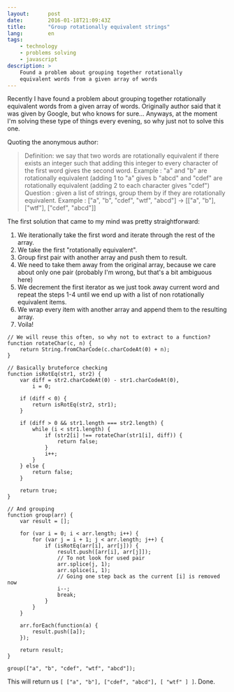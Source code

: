 ```yaml
---
layout:      post
date:        2016-01-18T21:09:43Z
title:       "Group rotationally equivalent strings"
lang:        en
tags:
    - technology
    - problems solving
    - javascript
description: >
    Found a problem about grouping together rotationally
    equivalent words from a given array of words
---
```

Recently I have found a problem about grouping together rotationally equivalent words from a given array of words. Originally author said that it was given by Google, but who knows for sure... Anyways, at the moment I'm solving these type of things every evening, so why just not to solve this one.

Quoting the anonymous author:

> Definition: we say that two words are rotationally equivalent if there exists an integer such that adding this integer to every character of the first word gives the second word. Example : "a" and "b" are rotationally equivalent (adding 1 to "a" gives b "abcd" and "cdef" are rotationally equivalent (adding 2 to each character gives "cdef")
Question : given a list of strings, group them by if they are rotationally equivalent. Example : ["a", "b", "cdef", "wtf", "abcd"] -> [["a", "b"], ["wtf"], ["cdef", "abcd"]]

The first solution that came to my mind was pretty straightforward:

1. We iterationally take the first word and iterate through the rest of the array.
2. We take the first "rotationally equivalent".
3. Group first pair with another array and push them to result.
4. We need to take them away from the original array, because we care about only one pair (probably I'm wrong, but that's a bit ambiguous here)
5. We decrement the first iterator as we just took away current word and repeat the steps 1-4 until we end up with a list of non rotationally equivalent items.
6. We wrap every item with another array and append them to the resulting array.
7. Voila!

```
// We will reuse this often, so why not to extract to a function?
function rotateChar(c, n) {
    return String.fromCharCode(c.charCodeAt(0) + n);
}

// Basically bruteforce checking
function isRotEq(str1, str2) {
    var diff = str2.charCodeAt(0) - str1.charCodeAt(0),
        i = 0;

    if (diff < 0) {
        return isRotEq(str2, str1);
    }

    if (diff > 0 && str1.length === str2.length) {
        while (i < str1.length) {
            if (str2[i] !== rotateChar(str1[i], diff)) {
                return false;
            }
            i++;
        }
    } else {
        return false;
    }

    return true;
}

// And grouping
function group(arr) {
    var result = [];

    for (var i = 0; i < arr.length; i++) {
        for (var j = i + 1; j < arr.length; j++) {
            if (isRotEq(arr[i], arr[j])) {
                result.push([arr[i], arr[j]]);
                // To not look for used pair
                arr.splice(j, 1);
                arr.splice(i, 1);
                // Going one step back as the current [i] is removed now
                i--;
                break;
            }
        }
    }

    arr.forEach(function(a) {
        result.push([a]);
    });

    return result;
}

group(["a", "b", "cdef", "wtf", "abcd"]);
```

This will return us `[ ["a", "b"], ["cdef", "abcd"], [ "wtf" ] ]`. Done.
